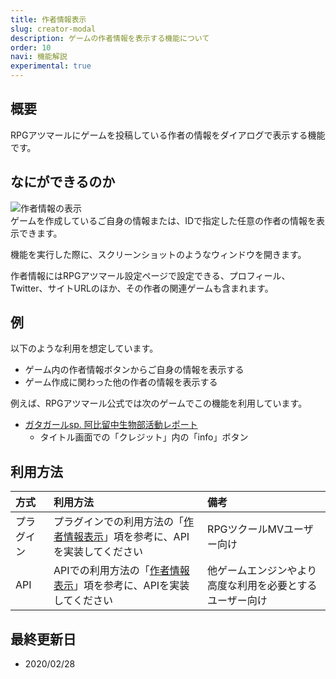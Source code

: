 ```yaml
---
title: 作者情報表示
slug: creator-modal
description: ゲームの作者情報を表示する機能について
order: 10
navi: 機能解説
experimental: true
---
```

    
## 概要
RPGアツマールにゲームを投稿している作者の情報をダイアログで表示する機能です。
    
## なにができるのか
![作者情報の表示](/images/creator_modal_sample1.png)  
ゲームを作成しているご自身の情報または、IDで指定した任意の作者の情報を表示できます。
  
機能を実行した際に、スクリーンショットのようなウィンドウを開きます。
  
作者情報にはRPGアツマール設定ページで設定できる、プロフィール、Twitter、サイトURLのほか、その作者の関連ゲームも含まれます。
    
## 例
以下のような利用を想定しています。
 - ゲーム内の作者情報ボタンからご自身の情報を表示する
 - ゲーム作成に関わった他の作者の情報を表示する

例えば、RPGアツマール公式では次のゲームでこの機能を利用しています。
 - [ガタガールsp. 阿比留中生物部活動レポート](https://game.nicovideo.jp/atsumaru/games/gm7318)
    - タイトル画面での「クレジット」内の「info」ボタン
    
## 利用方法

方式|利用方法|備考
:---|:---|:---
プラグイン|プラグインでの利用方法の「[作者情報表示](/plugins/creator-modal)」項を参考に、APIを実装してください|RPGツクールMVユーザー向け
API|APIでの利用方法の「[作者情報表示](/apis/creator-modal)」項を参考に、APIを実装してください|他ゲームエンジンやより高度な利用を必要とするユーザー向け

    
## 最終更新日
 - 2020/02/28
